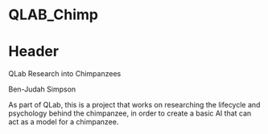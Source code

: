 # QLAB_Chimp


# Header
QLab Research into Chimpanzees

Ben-Judah Simpson

  As part of QLab, this is a project that works on researching the lifecycle and psychology behind the chimpanzee, in order to create a basic AI that can act as a model for a chimpanzee.

